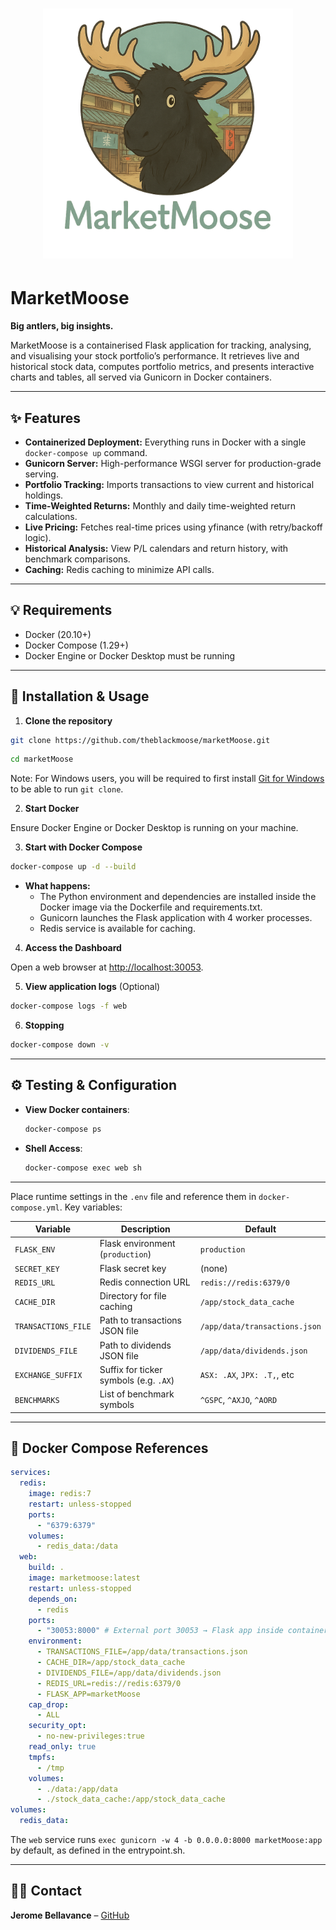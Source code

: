 <h1 align="center">
  <a href="https://github.com/theblackmoose/marketMoose">
    <img src="https://github.com/theblackmoose/marketMoose/blob/main/static/MarketMoose.png" 
    width="400" />
  </a>
</h1>

# MarketMoose

**Big antlers, big insights.**

MarketMoose is a containerised Flask application for tracking, analysing, and visualising your stock portfolio’s performance. It retrieves live and historical stock data, computes portfolio metrics, and presents interactive charts and tables, all served via Gunicorn in Docker containers.

---

## ✨ Features

- **Containerized Deployment:** Everything runs in Docker with a single `docker-compose up` command.
- **Gunicorn Server:** High-performance WSGI server for production-grade serving.
- **Portfolio Tracking:** Imports transactions to view current and historical holdings.
- **Time-Weighted Returns:** Monthly and daily time-weighted return calculations.
- **Live Pricing:** Fetches real-time prices using yfinance (with retry/backoff logic).
- **Historical Analysis:** View P/L calendars and return history, with benchmark comparisons.
- **Caching:** Redis caching to minimize API calls.

---

## 💡 Requirements

- Docker (20.10+)
- Docker Compose (1.29+)
- Docker Engine or Docker Desktop must be running

---

## 🚀 Installation & Usage

1. **Clone the repository**

  ```sh
  git clone https://github.com/theblackmoose/marketMoose.git
  ```
  ```sh
  cd marketMoose
  ```

  Note: For Windows users, you will be required to first install [Git for Windows](https://git-scm.com/downloads/win) to be able to run `git clone`.

2. **Start Docker** 

  Ensure Docker Engine or Docker Desktop is running on your machine.

3. **Start with Docker Compose**

  ```sh
  docker-compose up -d --build
  ```

  - **What happens:**
    - The Python environment and dependencies are installed inside the Docker image via the Dockerfile and requirements.txt.
    - Gunicorn launches the Flask application with 4 worker processes.
    - Redis service is available for caching.

4. **Access the Dashboard** 

  Open a web browser at [http://localhost:30053](http://localhost:30053).

5. **View application logs** (Optional)

  ```sh
  docker-compose logs -f web
  ```

6. **Stopping**

  ```sh
  docker-compose down -v
  ```

---

## ⚙️ Testing & Configuration

- **View Docker containers**:

  ```bash
  docker-compose ps
  ```

- **Shell Access**:

  ```bash
  docker-compose exec web sh
  ```

---

Place runtime settings in the `.env` file and reference them in `docker-compose.yml`. Key variables:

| Variable                | Description                               | Default                       |
| ----------------------- | ----------------------------------------- | ----------------------------- |
| `FLASK_ENV`             | Flask environment (`production`)          | `production`                  |
| `SECRET_KEY`            | Flask secret key                          | (none)                        |
| `REDIS_URL`             | Redis connection URL                      | `redis://redis:6379/0`        |
| `CACHE_DIR`             | Directory for file caching                | `/app/stock_data_cache`       |
| `TRANSACTIONS_FILE`     | Path to transactions JSON file            | `/app/data/transactions.json` |
| `DIVIDENDS_FILE`        | Path to dividends JSON file               | `/app/data/dividends.json`    |
| `EXCHANGE_SUFFIX`       | Suffix for ticker symbols (e.g. `.AX`)    | `ASX: .AX`, `JPX: .T,`, etc   |
| `BENCHMARKS`            | List of benchmark symbols                 | `^GSPC`, `^AXJO`, `^AORD`     |

---

## 📄 Docker Compose References

```yaml
services:
  redis:
    image: redis:7
    restart: unless-stopped
    ports:
      - "6379:6379"
    volumes:
      - redis_data:/data
  web:
    build: .
    image: marketmoose:latest
    restart: unless-stopped
    depends_on:
      - redis
    ports:
      - "30053:8000" # External port 30053 → Flask app inside container on port 8000
    environment:
      - TRANSACTIONS_FILE=/app/data/transactions.json
      - CACHE_DIR=/app/stock_data_cache
      - DIVIDENDS_FILE=/app/data/dividends.json
      - REDIS_URL=redis://redis:6379/0
      - FLASK_APP=marketMoose
    cap_drop:
      - ALL
    security_opt:
      - no-new-privileges:true
    read_only: true
    tmpfs:
      - /tmp
    volumes:
      - ./data:/app/data
      - ./stock_data_cache:/app/stock_data_cache
volumes:
  redis_data:
```

The `web` service runs `exec gunicorn -w 4 -b 0.0.0.0:8000 marketMoose:app` by default, as defined in the entrypoint.sh.

---

## 👨‍💻 Contact

**Jerome Bellavance** – [GitHub](https://github.com/theblackmoose)
